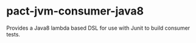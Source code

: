 # pact-jvm-consumer-java8
Provides a Java8 lambda based DSL for use with Junit to build consumer tests.
